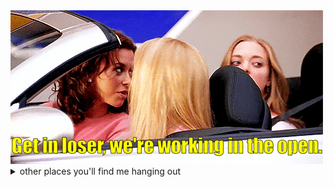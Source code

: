 <!--<img src="hack-the-planet.gif" alt="hack theee plaaaaneeeet! hack the plaaaneeeeet! hack the planet!">-->
<img src="ezgif.com-gif-maker.gif" alt="Get in loser, we're working in the open">

<details>
  <summary>other places you'll find me hanging out</summary>
  
  - [hacker news](https://news.ycombinator.com/user?id=skibz)
  - [keybase](https://keybase.io/antino)
  - [sourcehut](https://git.sr.ht/~ac)
  - [stackoverflow](https://stackoverflow.com/users/5952575/ant)
</details>

